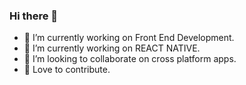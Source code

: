 ### Hi there 👋

<!--
**kartik2653/kartik2653** is a ✨ _special_ ✨ repository because its `README.md` (this file) appears on your GitHub profile.

Here are some ideas to get you started:-->

- 🔭 I’m currently working on Front End Development.
- 🌱 I’m currently working on REACT NATIVE.
- 👯 I’m looking to collaborate on cross platform apps.
- 🤝 Love to contribute.
<!--- 🤔 I’m looking fr help with ...
- 💬 Ask me about ...
- 📫 How to reach me: ...
- 😄 Pronouns: ...
- ⚡ Fun fact: ...-->

